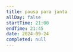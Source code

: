 ```yaml
---
title: pausa para janta
allDay: false
startTime: 21:00
endTime: 21:45
date: 2024-09-24
completed: null
---
```

